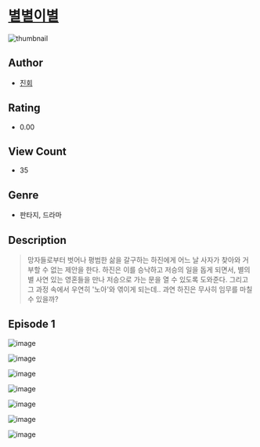 # [별별이별](https://comic.naver.com/challenge/list?titleId=810947)
![thumbnail](https://image-comic.pstatic.net/user_contents_data/challenge_comic/2023/05/25/367131/upload_3919087569712984886_480x623.jpeg)

## Author
- [진회](https://comic.naver.com/artistTitle?id=367131)

## Rating
- 0.00

## View Count
- 35

## Genre
- 판타지, 드라마

## Description
> 망자들로부터 벗어나 평범한 삶을 갈구하는 하진에게 어느 날 사자가 찾아와 거부할 수 없는 제안을 한다. 하진은 이를 승낙하고 저승의 일을 돕게 되면서, 별의별 사연 있는 영혼들을 만나 저승으로 가는 문을 열 수 있도록 도와준다. 그리고 그 과정 속에서 우연히 '노아'와 엮이게 되는데.. 과연 하진은 무사히 임무를 마칠 수 있을까?


## Episode 1
![image](https://image-comic.pstatic.net/user_contents_data/challenge_comic/2023/05/25/367131/upload_3990529260273415780.jpeg)

![image](https://image-comic.pstatic.net/user_contents_data/challenge_comic/2023/05/25/367131/upload_3978429328080332130.jpeg)

![image](https://image-comic.pstatic.net/user_contents_data/challenge_comic/2023/05/25/367131/upload_3702347232565408100.jpeg)

![image](https://image-comic.pstatic.net/user_contents_data/challenge_comic/2023/05/25/367131/upload_7090127306670629431.jpeg)

![image](https://image-comic.pstatic.net/user_contents_data/challenge_comic/2023/05/25/367131/upload_3833743270251553380.jpeg)

![image](https://image-comic.pstatic.net/user_contents_data/challenge_comic/2023/05/25/367131/upload_3546410116975834930.jpeg)

![image](https://image-comic.pstatic.net/user_contents_data/challenge_comic/2023/05/25/367131/upload_3617343108173541478.jpeg)

